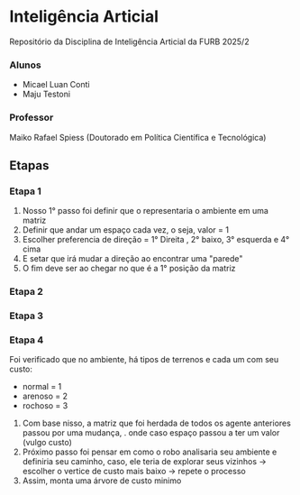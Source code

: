# Inteligência Articial 

Repositório da Disciplina de Inteligência Articial da FURB 2025/2

### Alunos
- Micael Luan Conti
- Maju Testoni

### Professor
Maiko Rafael Spiess (Doutorado em Política Científica e Tecnológica)


## Etapas

### Etapa 1
1. Nosso 1° passo foi definir que o representaria o ambiente em uma matriz
2. Definir que andar um espaço cada vez, o seja, valor = 1
3. Escolher preferencia de direção = 1° Direita , 2° baixo, 3° esquerda e 4° cima
4. E setar que irá mudar a direção ao encontrar uma "parede" 
5. O fim deve ser ao chegar no que é a 1° posição da matriz

### Etapa 2

### Etapa 3

### Etapa 4

 Foi verificado que no ambiente, há tipos de terrenos e cada um com seu custo:
 - normal = 1
 - arenoso = 2
 - rochoso = 3
 1. Com base nisso, a matriz que foi herdada de todos os agente anteriores passou por uma mudança, . onde caso espaço passou a ter um valor (vulgo custo)
 2. Próximo passo foi pensar em como o robo analisaria seu ambiente e definiria seu caminho, caso, ele teria de explorar seus vizinhos -> escolher o vertice de custo mais baixo -> repete o processo
 3. Assim, monta uma árvore de custo minimo


